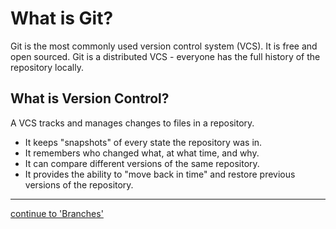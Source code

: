 # What is Git?

Git is the most commonly used version control system (VCS).
It is free and open sourced.
Git is a distributed VCS - everyone has the full history of the repository locally.

## What is Version Control?

A VCS tracks and manages changes to files in a repository.

- It keeps "snapshots" of every state the repository was in.
- It remembers who changed what, at what time, and why.
- It can compare different versions of the same repository.
- It provides the ability to "move back in time" and restore previous versions of the repository.

---

[continue to 'Branches'](branches.md)
